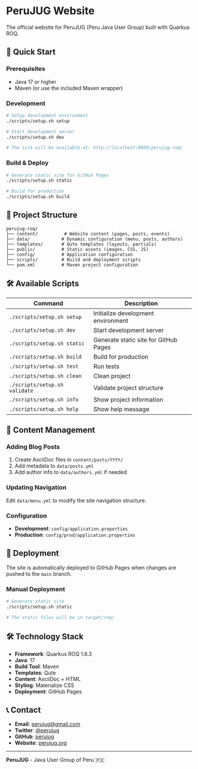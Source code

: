 # PeruJUG Website

The official website for PeruJUG (Peru Java User Group) built with Quarkus ROQ.

## 🚀 Quick Start

### Prerequisites
- Java 17 or higher
- Maven (or use the included Maven wrapper)

### Development
```bash
# Setup development environment
./scripts/setup.sh setup

# Start development server
./scripts/setup.sh dev

# The site will be available at: http://localhost:8080/perujug-roq/
```

### Build & Deploy
```bash
# Generate static site for GitHub Pages
./scripts/setup.sh static

# Build for production
./scripts/setup.sh build
```

## 📁 Project Structure

```
perujug-roq/
├── content/          # Website content (pages, posts, events)
├── data/            # Dynamic configuration (menu, posts, authors)
├── templates/       # Qute templates (layouts, partials)
├── public/          # Static assets (images, CSS, JS)
├── config/          # Application configuration
├── scripts/         # Build and deployment scripts
└── pom.xml          # Maven project configuration
```

## 🛠️ Available Scripts

| Command | Description |
|---------|-------------|
| `./scripts/setup.sh setup` | Initialize development environment |
| `./scripts/setup.sh dev` | Start development server |
| `./scripts/setup.sh static` | Generate static site for GitHub Pages |
| `./scripts/setup.sh build` | Build for production |
| `./scripts/setup.sh test` | Run tests |
| `./scripts/setup.sh clean` | Clean project |
| `./scripts/setup.sh validate` | Validate project structure |
| `./scripts/setup.sh info` | Show project information |
| `./scripts/setup.sh help` | Show help message |

## 📝 Content Management

### Adding Blog Posts
1. Create AsciiDoc files in `content/posts/YYYY/`
2. Add metadata to `data/posts.yml`
3. Add author info to `data/authors.yml` if needed

### Updating Navigation
Edit `data/menu.yml` to modify the site navigation structure.

### Configuration
- **Development**: `config/application.properties`
- **Production**: `config/prod/application.properties`

## 🚀 Deployment

The site is automatically deployed to GitHub Pages when changes are pushed to the `main` branch.

### Manual Deployment
```bash
# Generate static site
./scripts/setup.sh static

# The static files will be in target/roq/
```

## 🛠️ Technology Stack

- **Framework**: Quarkus ROQ 1.6.3
- **Java**: 17
- **Build Tool**: Maven
- **Templates**: Qute
- **Content**: AsciiDoc + HTML
- **Styling**: Materialize CSS
- **Deployment**: GitHub Pages

## 📞 Contact

- **Email**: perujug@gmail.com
- **Twitter**: [@perujug](https://twitter.com/perujug)
- **GitHub**: [perujug](https://github.com/perujug)
- **Website**: [perujug.org](https://perujug.org)

---

**PeruJUG** - Java User Group of Peru 🇵🇪 